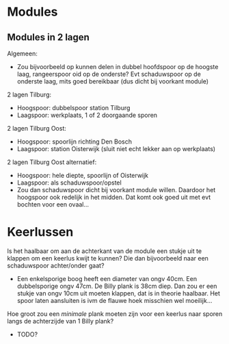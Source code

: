Modules
=======

Modules in 2 lagen
------------------

Algemeen:
- Zou bijvoorbeeld op kunnen delen in dubbel hoofdspoor op de hoogste laag, rangeerspoor oid op de onderste? Evt schaduwspoor op de onderste laag, mits goed bereikbaar (dus dicht bij voorkant module)


2 lagen Tilburg:
- Hoogspoor: dubbelspoor station Tilburg
- Laagspoor: werkplaats, 1 of 2 doorgaande sporen

2 lagen Tilburg Oost:
- Hoogspoor: spoorlijn richting Den Bosch
- Laagspoor: station Oisterwijk (sluit niet echt lekker aan op werkplaats)

2 lagen Tilburg Oost alternatief:
- Hoogspoor: hele diepte, spoorlijn of Oisterwijk
- Laagspoor: als schaduwspoor/opstel
- Zou dan schaduwspoor dicht bij voorkant module willen. Daardoor het hoogspoor ook redelijk in het midden. Dat komt ook goed uit met evt bochten voor een ovaal...


Keerlussen
==========

Is het haalbaar om aan de achterkant van de module een stukje uit te klappen om een keerlus kwijt te kunnen? Die dan bijvoorbeeld naar een schaduwspoor achter/onder gaat?
- Een enkelsporige boog heeft een diameter van ongv 40cm. Een dubbelsporige ongv 47cm. De Billy plank is 38cm diep. Dan zou er een stukje van ongv 10cm uit moeten klappen, dat is in theorie haalbaar. Het spoor laten aansluiten is ivm de flauwe hoek misschien wel moeilijk...

Hoe groot zou een *minimale* plank moeten zijn voor een keerlus naar sporen langs de achterzijde van 1 Billy plank?
- TODO?